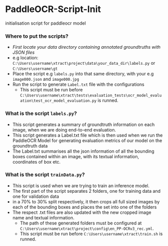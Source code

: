 # PaddleOCR-Script-Init
initialisation script for paddleocr model

### Where to put the scripts?
- *First locate your data directory containing annotated groundtruths with JSON files*
- e.g location: `C:\Users\username\xtract\project\data\your_data_dir\labels.py` or `C:\Users\username\gt`
- Place the script e.g `labels.py` into that same directory, with your e.g `image000.json` and `image000.jpg`
- Run the script to generate `Label.txt` file with the configurations
  - This script must be run before `C:\Users\username\xtract\tests\evaluation_tests\ocr_model_evaluation\test_ocr_model_evaluation.py` is runned.

### What is the script `labels.py`?
- This script generates a summary of groundtruth information on each image, when we are doing end-to-end evaluation.
- This script generates a Label.txt file which is then used when we run the PaddleOCR Model for generating evaluation metrics of our model on the groundtruth data
- The Label.txt summarises all the json information of all the bounding boxes contained within an image, with its textual information, coordinates of box etc.

### What is the script `trainData.py`?
- This script is used when we are trying to train an inference model.
- The first part of the script separates 2 folders, one for training data and one for validation data
- in a 70% to 30% split respectively, it then crops all full sized images by each of the bounding boxes and places the set into one of the folders
- The respect .txt files are also updated with the new cropped image name and textual information.
  - The path of these generated folders must be configured at `C:\Users\username\xtract\project\config\en_PP-OCRv3_rec.yml`.
  - This script must be run before `C:\Users\username\xtract\train.sh` is runned.
